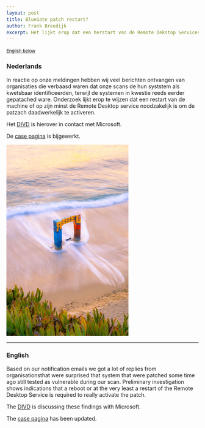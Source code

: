 ```yaml
---
layout: post
title: BlueGate patch restart?
author: Frank Breedijk
excerpt: Het lijkt erop dat een herstart van de Remote Dekstop Services nodig is om de patch te activeren / It looks like a restart of the Remote Desktop Services is needed to activate the patch
---
```

<small>[English below](#english)</small>

### Nederlands

In reactie op onze meldingen hebben wij veel berichten ontvangen van organisaties die verbaasd waren dat onze scans de hun syststem als kwetsbaar identificeerden, terwijl de systemen in kwestie reeds eerder gepatached ware. Onderzoek lijkt erop te wijzen dat een restart van de machine of op zijn minst de Remote Desktop service noodzakelijk is om de patzach daadwerkelijk te activeren.

Het [DIVD](https://www.divd.nl) is hierover in contact met Microsoft.

De [case pagina](/DIVD-2020-00003) is bijgewerkt.

![A picture of a a blue and red gate in the sea](/assets/images/bluegate_small.png "Image copyright Scopio")

<hr>

### English

Based on our notification emails we got a lot of replies from organisationsthat were surprised that system that were patched some time ago still tested as vulnerable during our scan. Preliminary investigation shows indications that a reboot or at the very least a restart of the Remote Desktop Service is required to really activate the patch.

The [DIVD](https://www.divd.nl) is discussing these findings with Microsoft.

The [case pagina](/DIVD-2020-00003) has been updated.
